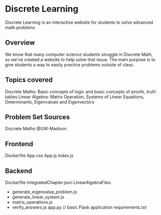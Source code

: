 # Discrete Learning
Discrete Learning is an interactive website for students to solve advanced math problems

## Overview
We know that many computer science students struggle in Discrete Math, so we've created a website to help solve that issue. The main purpose is to give students a way to easily practice problems outside of class. 

## Topics covered
Discrete Maths: Basic concepts of logic and basic concepts of proofs, truth tables
Linear Algebra: Matrix Operation, Systems of Linear Equations, Determinants, Eigenvalues and Eigenvectors

## Problem Set Sources
Discrete Maths @UW-Madison

## Frontend
Dockerfile
App.css
App.js
index.js

## Backend
Dockerfile
integratedChapter.json
LinearAlgebraFiles
- generate_eigenvalue_problem.js
- generate_linear_system.js
- matrix_operations.js
- verify_answers.js
app.py // basic Flask application
requirements.txt
